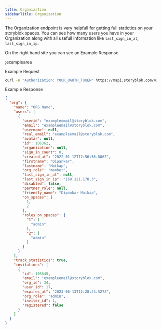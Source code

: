 ```yaml
---
title: Organization
sidebarTitle: Organization
---
```


The Organization endpoint is very helpfull for getting full statictics on your storyblok spaces. You can see how many users you have in your Organization along with all usefull information like `last_sign_in_at`, `last_sign_in_ip`.

On the right hand site you can see an Example Response.

;examplearea

Example Request

```bash
curl -H "Authorization: YOUR_OAUTH_TOKEN" https://mapi.storyblok.com/v1/orgs/me
```

Example Response

```json
{
  "org": {
    "name": "ORG Name",
    "users": [
      {
        "userid": "exampleemail@storyblok.com",
        "email": "exampleemail@storyblok.com",
        "username": null,
        "real_email": "exampleemail@storyblok.com",
        "avatar": null,
        "id": 106362,
        "organization": null,
        "sign_in_count": 0,
        "created_at": "2022-01-12T12:56:56.806Z",
        "firstname": "Dipankar",
        "lastname": "Maikap",
        "org_role": "member",
        "last_sign_in_at": null,
        "last_sign_in_ip": "168.121.178.3",
        "disabled": false,
        "partner_role": null,
        "friendly_name": "Dipankar Maikap",
        "on_spaces": [
          1,
          2
        ],
        "roles_on_spaces": {
          "1": [
            "admin"
          ],
          "2": [
            "admin"
          ]
        }
      }
    ],
    "track_statistics": true,
    "invitations": [
      {
        "id": 105845,
        "email": "exampleemail@storyblok.com",
        "org_id": 34,
        "user_id": 17,
        "expires_at": "2023-06-13T12:28:44.527Z",
        "org_role": "admin",
        "inviter_id": 1,
        "registered": false
      }
    ]
  }
}
```
